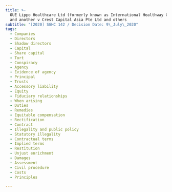 ```yaml
---
title: >-
  OUE Lippo Healthcare Ltd (formerly known as International Healthway Corp Ltd)
  and another v Crest Capital Asia Pte Ltd and others
subtitle: "[2020] SGHC 142 / Decision Date: 9\_July\_2020"
tags:
  - Companies
  - Directors
  - Shadow directors
  - Capital
  - Share capital
  - Tort
  - Conspiracy
  - Agency
  - Evidence of agency
  - Principal
  - Trusts
  - Accessory liability
  - Equity
  - Fiduciary relationships
  - When arising
  - Duties
  - Remedies
  - Equitable compensation
  - Rectification
  - Contract
  - Illegality and public policy
  - Statutory illegality
  - Contractual terms
  - Implied terms
  - Restitution
  - Unjust enrichment
  - Damages
  - Assessment
  - Civil procedure
  - Costs
  - Principles

---
```

